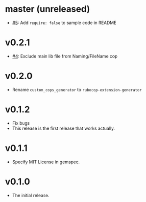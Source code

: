# master (unreleased)

* [#5](https://github.com/rubocop-hq/rubocop-extension-generator/pull/5): Add `require: false` to sample code in README

# v0.2.1

* [#4](https://github.com/rubocop-hq/rubocop-extension-generator/pull/4): Exclude main lib file from Naming/FileName cop

# v0.2.0

* Rename `custom_cops_generator` to `rubocop-extension-generator`

# v0.1.2

* Fix bugs
* This release is the first release that works actually.

# v0.1.1

* Specify MIT License in gemspec.

# v0.1.0

* The initial release.
